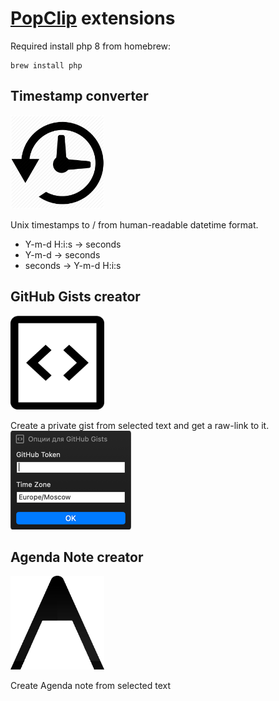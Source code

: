 # [PopClip](https://pilotmoon.com/popclip/) extensions

Required install php 8 from homebrew:
```shell
brew install php
```

## Timestamp converter
<img src="https://github.com/alevar88/popclip-extensions/blob/master/timestamp_converter.popclipext/timestamp_converter.png" width="150" height="150">

Unix timestamps to / from human-readable datetime format.

- Y-m-d H:i:s → seconds
- Y-m-d → seconds
- seconds → Y-m-d H:i:s

## GitHub Gists creator
<img src="https://github.com/alevar88/popclip-extensions/blob/master/github_gists.popclipext/github_gists.png" width="150" height="150">

Create a private gist from selected text and get a raw-link to it.\
![github_gists_options](screenshots/github_gists_options.png)

## Agenda Note creator
<img src="https://github.com/alevar88/popclip-extensions/blob/master/agenda.popclipext/agenda.png" width="150" height="150">

Create Agenda note from selected text